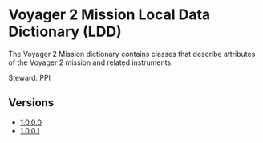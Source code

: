 # Voyager 2 Mission Local Data Dictionary (LDD)

The Voyager 2 Mission dictionary contains classes that describe attributes of the Voyager 2 mission and related instruments.

Steward: PPI

## Versions

- [1.0.0.0](1.0.0.0)
- [1.0.0.1](1.0.0.1)
